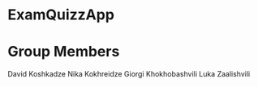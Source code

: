 # ExamQuizzApp
# Group Members
David Koshkadze
Nika Kokhreidze
Giorgi Khokhobashvili
Luka Zaalishvili

